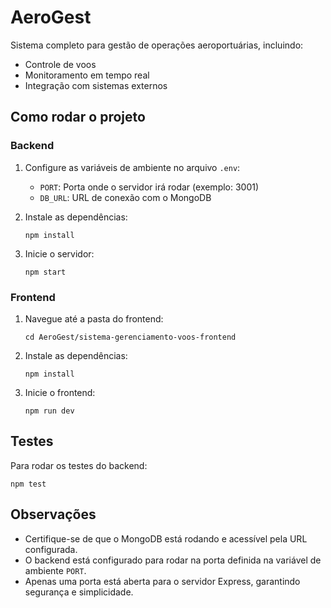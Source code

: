 # AeroGest

Sistema completo para gestão de operações aeroportuárias, incluindo:

- Controle de voos
- Monitoramento em tempo real
- Integração com sistemas externos

## Como rodar o projeto

### Backend

1. Configure as variáveis de ambiente no arquivo `.env`:
   - `PORT`: Porta onde o servidor irá rodar (exemplo: 3001)
   - `DB_URL`: URL de conexão com o MongoDB

2. Instale as dependências:
   ```
   npm install
   ```

3. Inicie o servidor:
   ```
   npm start
   ```

### Frontend

1. Navegue até a pasta do frontend:
   ```
   cd AeroGest/sistema-gerenciamento-voos-frontend
   ```

2. Instale as dependências:
   ```
   npm install
   ```

3. Inicie o frontend:
   ```
   npm run dev
   ```

## Testes

Para rodar os testes do backend:
```
npm test
```

## Observações

- Certifique-se de que o MongoDB está rodando e acessível pela URL configurada.
- O backend está configurado para rodar na porta definida na variável de ambiente `PORT`.
- Apenas uma porta está aberta para o servidor Express, garantindo segurança e simplicidade.
